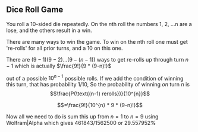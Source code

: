 ## Dice Roll Game

You roll a 10-sided die repeatedly.
On the $n$th roll the numbers 1, 2, ...n are a lose, and the others result in a win.

There are many ways to win the game. To win on the nth roll one must get 're-rolls' for all prior turns, and a 10 on this one.

There are $(9-1)(9-2)...(9-(n-1))$ ways to get re-rolls up through turn $n-1$ which is actually $\frac{9!}{9 * (9-n)!}$

out of a possible $10^{n-1}$ possible rolls. If we add the condition of winning this turn, that has probability $1/10$, So the probability of winning *on* turn $n$ is
$$\frac{P(\text{(n-1) rerolls})}{10^{n}}$$

$$=\frac{9!}{10^{n} * 9 * (9-n)!}$$

Now all we need to do is sum this up from $n=1$ to $n=9$ using Wolfram|Alpha which gives $461843/1562500$ or $29.557952\%$

